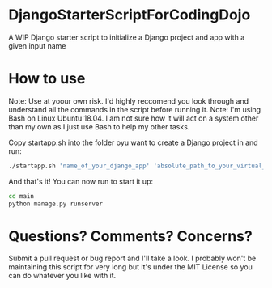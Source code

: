 # DjangoStarterScriptForCodingDojo
A WIP Django starter script to initialize a Django project and app with a given input name

# How to use

Note: Use at yoour own risk. I'd highly reccomend you look through and understand all the commands in the script before running it.
Note: I'm using Bash on Linux Ubuntu 18.04. I am not sure how it will act on a system other than my own as I just use Bash to help my other tasks.


Copy startapp.sh into the folder oyu want to create a Django project in and run:

```bash
./startapp.sh 'name_of_your_django_app' 'absolute_path_to_your_virtual_environment_activate_script'
```

And that's it! You can now run to start it up:

```bash
cd main
python manage.py runserver
```

# Questions? Comments? Concerns?

Submit a pull request or bug report and I'll take a look. I probably won't be maintaining this script for very long but it's under the MIT License so you can do whatever you like with it.
